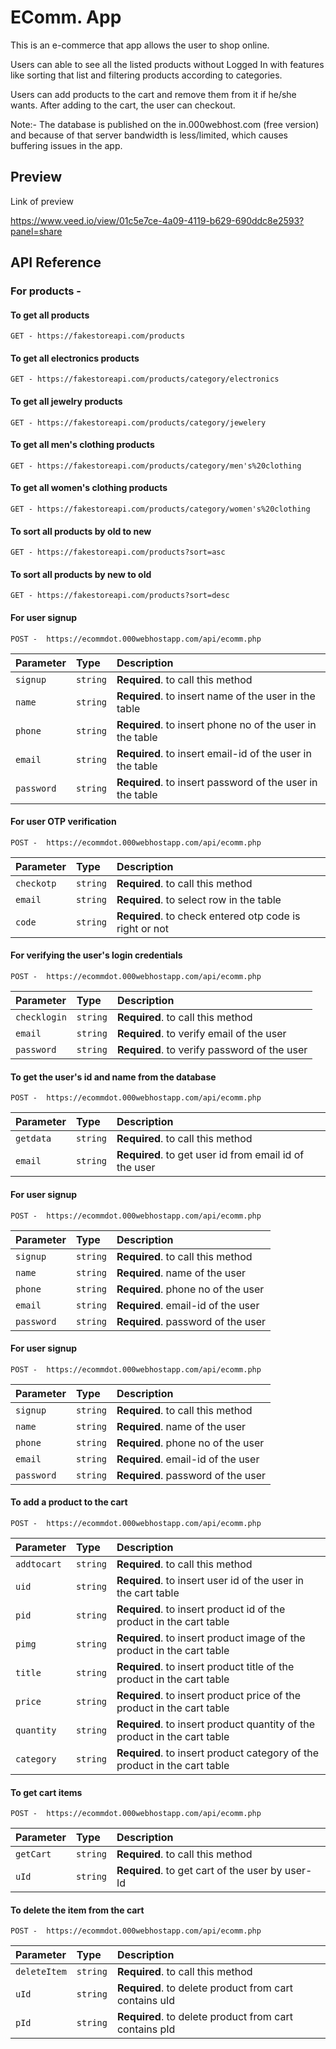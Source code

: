 
# EComm. App

This is an e-commerce that app allows the user to shop online.

Users can able to see all the listed products without Logged In with features like sorting that list and filtering products according to categories.

Users can add products to the cart and remove them from it if he/she wants. After adding to the cart, the user can checkout.

Note:- 
The database is published on the in.000webhost.com (free version) and because of that server bandwidth is less/limited, which causes buffering issues in the app. 


## Preview

Link of preview

https://www.veed.io/view/01c5e7ce-4a09-4119-b629-690ddc8e2593?panel=share

## API Reference

### For products - 

#### To get all products

```http
GET - https://fakestoreapi.com/products
```



#### To get all electronics products  
```http
GET - https://fakestoreapi.com/products/category/electronics
```

#### To get all jewelry products
```http
GET - https://fakestoreapi.com/products/category/jewelery
```
#### To get all men's clothing products

```http
GET - https://fakestoreapi.com/products/category/men's%20clothing
```
#### To get all women's clothing products 

```http
GET - https://fakestoreapi.com/products/category/women's%20clothing
```


#### To sort all products by old to new

```http
GET - https://fakestoreapi.com/products?sort=asc
````


#### To sort all  products by new to old
```http
GET - https://fakestoreapi.com/products?sort=desc
````
#### For user signup
```http
POST -  https://ecommdot.000webhostapp.com/api/ecomm.php
```
| Parameter | Type     | Description                       |
| :-------- | :------- | :-------------------------------- |
| `signup`      | `string` | **Required**. to call this method |
| `name`      | `string` | **Required**. to insert name of the user in the table|
| `phone`      | `string` | **Required**. to insert phone no of the user in the table |
| `email`      | `string` | **Required**. to insert email-id of the user in the table |
| `password`      | `string` | **Required**. to insert password of the user in the table |



#### For user OTP verification
```http
POST -  https://ecommdot.000webhostapp.com/api/ecomm.php
```
| Parameter | Type     | Description                       |
| :-------- | :------- | :-------------------------------- |
| `checkotp`      | `string` | **Required**. to call this method |
| `email`      | `string` | **Required**. to select row in the table |
| `code`      | `string` | **Required**. to check entered otp code is right or not |



#### For verifying the user's login credentials
```http
POST -  https://ecommdot.000webhostapp.com/api/ecomm.php
```
| Parameter | Type     | Description                       |
| :-------- | :------- | :-------------------------------- |
| `checklogin`      | `string` | **Required**. to call this method |
| `email`      | `string` | **Required**. to verify email of the user |
| `password`      | `string` | **Required**. to verify password of the user |



#### To get the user's id and name from the database
```http
POST -  https://ecommdot.000webhostapp.com/api/ecomm.php
```
| Parameter | Type     | Description                       |
| :-------- | :------- | :-------------------------------- |
| `getdata`      | `string` | **Required**. to call this method |
| `email`      | `string` | **Required**. to get user id from email id of the user |



#### For user signup
```http
POST -  https://ecommdot.000webhostapp.com/api/ecomm.php
```
| Parameter | Type     | Description                       |
| :-------- | :------- | :-------------------------------- |
| `signup`      | `string` | **Required**. to call this method |
| `name`      | `string` | **Required**. name of the user |
| `phone`      | `string` | **Required**. phone no of the user |
| `email`      | `string` | **Required**. email-id of the user |
| `password`      | `string` | **Required**. password of the user |


#### For user signup
```http
POST -  https://ecommdot.000webhostapp.com/api/ecomm.php
```
| Parameter | Type     | Description                       |
| :-------- | :------- | :-------------------------------- |
| `signup`      | `string` | **Required**. to call this method |
| `name`      | `string` | **Required**. name of the user |
| `phone`      | `string` | **Required**. phone no of the user |
| `email`      | `string` | **Required**. email-id of the user |
| `password`      | `string` | **Required**. password of the user |


#### To add a product to the cart
```http
POST -  https://ecommdot.000webhostapp.com/api/ecomm.php
```
| Parameter | Type     | Description                       |
| :-------- | :------- | :-------------------------------- |
| `addtocart`      | `string` | **Required**. to call this method |
| `uid`      | `string` | **Required**. to insert user id of the user in the cart table  |
| `pid`      | `string` | **Required**. to insert product id of the product in the cart table  |
| `pimg`      | `string` | **Required**. to insert product image of the product in the cart table  |
| `title`      | `string` | **Required**. to insert product title of the product in the cart table  |
| `price`      | `string` | **Required**. to insert product price of the product in the cart table  |
| `quantity`      | `string` | **Required**. to insert product quantity of the product in the cart table  |
| `category`      | `string` | **Required**. to insert product category of the product in the cart table  |

#### To get cart items
```http
POST -  https://ecommdot.000webhostapp.com/api/ecomm.php
```
| Parameter | Type     | Description                       |
| :-------- | :------- | :-------------------------------- |
| `getCart`      | `string` | **Required**. to call this method |
| `uId`      | `string` | **Required**. to get cart of the user by user-Id |

#### To delete the item from the cart
```http
POST -  https://ecommdot.000webhostapp.com/api/ecomm.php
```
| Parameter | Type     | Description                       |
| :-------- | :------- | :-------------------------------- |
| `deleteItem`      | `string` | **Required**. to call this method |
| `uId`      | `string` | **Required**. to delete product from cart contains uId |
| `pId`      | `string` | **Required**. to delete product from cart contains pId |


